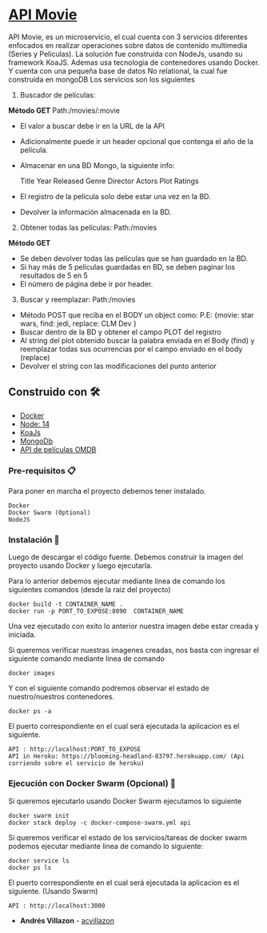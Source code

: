 # [API Movie](https://blooming-headland-83797.herokuapp.com/)

API Movie, es un microservicio, el cual cuenta con 3 servicios diferentes enfocados en realizar operaciones sobre datos de contenido multimedia (Series y Peliculas).
La solución fue construida con NodeJs, usando su framework KoaJS. Ademas usa tecnologia de contenedores usando Docker.
Y cuenta con una pequeña base de datos No relational, la cual fue construida en mongoDB 
Los servicios son los siguientes

1.	Buscador de películas:

**Método GET** Path:/movies/:movie
- El valor a buscar debe ir en la URL de la API
- Adicionalmente puede ir un header opcional que contenga el año de la película.
- Almacenar en una BD Mongo, la siguiente info:

    Title
    Year
    Released
    Genre
    Director
    Actors
    Plot
    Ratings

- El registro de la película solo debe estar una vez en la BD.
- Devolver la información almacenada en la BD.


2.	Obtener todas las películas: Path:/movies

**Método GET**
- Se deben devolver todas las películas que se han guardado en la BD.
- Si hay más de 5 películas guardadas en BD, se deben paginar los resultados de 5 en 5
- El número de página debe ir por header.

3.	Buscar y reemplazar: Path:/movies
- Método POST que reciba en el BODY un object como: P.E: {movie: star wars, find: jedi, replace: CLM Dev }
- Buscar dentro de la BD y obtener el campo PLOT del registro
- Al string del plot obtenido buscar la palabra enviada en el Body (find) y reemplazar todas sus ocurrencias por el campo enviado en el body (replace)
- Devolver el string con las modificaciones del punto anterior

## Construido con 🛠️

* [Docker](https://www.docker.com/)
* [Node: 14](https://nodejs.org/en/)
* [KoaJs](https://koajs.com/)
* [MongoDb](https://www.mongodb.com/es)
* [API de películas OMDB](http://www.omdbapi.com/)

### Pre-requisitos 📋

Para poner en marcha el proyecto debemos tener instalado.

```
Docker
Docker Swarm (Optional)
NodeJS
```

### Instalación 🔧

Luego de descargar el código fuente. 
Debemos construir la imagen del proyecto usando Docker y luego ejecutarla.

Para lo anterior debemos ejecutar mediante linea de comando los siguientes comandos (desde la raiz del proyecto)

```
docker build -t CONTAINER_NAME .
docker run -p PORT_TO_EXPOSE:8090  CONTAINER_NAME
```

Una vez ejecutado con exito lo anterior nuestra imagen debe estar creada y iniciada.

Si queremos verificar nuestras imagenes creadas, nos basta con ingresar el siguiente comando mediante linea de comando
```
docker images
```
Y con el siguiente comando podremos observar el estado de nuestro/nuestros contenedores.
```
docker ps -a
```
El puerto correspondiente en el cual será ejecutada la aplicacion es el siguiente.
```
API : http://localhost:PORT_TO_EXPOSE
API in Heroku: https://blooming-headland-83797.herokuapp.com/ (Api corriendo sobre el servicio de heroku)
```

### Ejecución con Docker Swarm (Opcional) 🔧

Si queremos ejecutarlo usando Docker Swarm ejecutamos lo siguiente
```
docker swarm init
docker stack deploy -c docker-compose-swarm.yml api
```

Si queremos verificar el estado de los servicios/tareas de docker swarm
podemos ejecutar mediante linea de comando lo siguiente:

```
docker service ls
docker ps ls
```

El puerto correspondiente en el cual será ejecutada la aplicacion es el siguiente. (Usando Swarm)
```
API : http://localhost:3000
```

* **Andrés Villazon** - [acvillazon](https://github.com/acvillazon)
